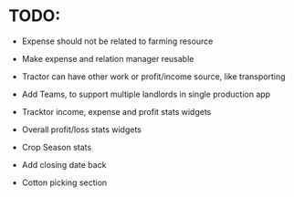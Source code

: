 # TODO:

- Expense should not be related to farming resource
- Make expense and relation manager reusable
- Tractor can have other work or profit/income source, like transporting
- Add Teams, to support multiple landlords in single production app
- Tracktor income, expense and profit stats widgets
- Overall profit/loss stats widgets
- Crop Season stats


- Add closing date back
- Cotton picking section
